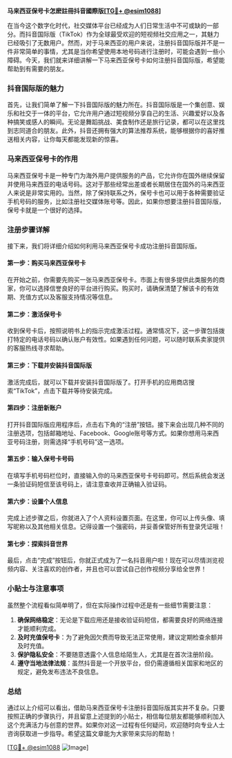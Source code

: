 **马来西亚保号卡怎麽註冊抖音國際版[[TG💪+ @esim1088](https://t.me/s/esim1088)]**

在当今这个数字化时代，社交媒体平台已经成为人们日常生活中不可或缺的一部分。而抖音国际版（TikTok）作为全球最受欢迎的短视频社交应用之一，其魅力已经吸引了无数用户。然而，对于马来西亚的用户来说，注册抖音国际版并不是一件非常简单的事情，尤其是当你希望使用本地号码进行注册时，可能会遇到一些小障碍。今天，我们就来详细讲解一下马来西亚保号卡如何注册抖音国际版，希望能帮助到有需要的朋友。

### 抖音国际版的魅力

首先，让我们简单了解一下抖音国际版的魅力所在。抖音国际版是一个集创意、娱乐和社交于一体的平台，它允许用户通过短视频分享自己的生活、兴趣爱好以及各种搞笑或感人的瞬间。无论是舞蹈挑战、美食制作还是旅行记录，都可以在这里找到志同道合的朋友。此外，抖音还拥有强大的算法推荐系统，能够根据你的喜好推送相关内容，让你每天都能发现新的惊喜。

### 马来西亚保号卡的作用

马来西亚保号卡是一种专门为海外用户提供服务的产品，它允许你在国外继续保留并使用马来西亚的电话号码。这对于那些经常出差或者长期居住在国外的马来西亚人来说是非常实用的。当然，除了保持联系之外，保号卡也可以用于各种需要验证手机号码的服务，比如注册社交媒体账号等。因此，如果你想要注册抖音国际版，保号卡就是一个很好的选择。

### 注册步骤详解

接下来，我们将详细介绍如何利用马来西亚保号卡成功注册抖音国际版。

#### 第一步：购买马来西亚保号卡

在开始之前，你需要先购买一张马来西亚保号卡。市面上有很多提供此类服务的商家，你可以选择信誉良好的平台进行购买。购买时，请确保清楚了解该卡的有效期、充值方式以及客服支持情况等信息。

#### 第二步：激活保号卡

收到保号卡后，按照说明书上的指示完成激活过程。通常情况下，这一步骤包括拨打特定的电话号码以确认账户有效性。如果遇到任何问题，可以随时联系卖家提供的客服热线寻求帮助。

#### 第三步：下载并安装抖音国际版

激活完成后，就可以下载并安装抖音国际版了。打开手机的应用商店搜索“TikTok”，点击下载并等待安装完成。

#### 第四步：注册新账户

打开抖音国际版应用程序后，点击右下角的“注册”按钮。接下来会出现几种不同的注册选项，包括邮箱地址、Facebook、Google账号等方式。如果你想用马来西亚号码注册，则需选择“手机号码”这一选项。

#### 第五步：输入保号卡号码

在填写手机号码栏位时，直接输入你的马来西亚保号卡号码即可。然后系统会发送一条验证码短信至该号码上，请注意查收并正确输入验证码。

#### 第六步：设置个人信息

完成上述步骤之后，你就进入了个人资料设置页面。在这里，你可以上传头像、填写昵称以及其他相关信息。记得设置一个强密码，并妥善保管好所有登录凭证哦！

#### 第七步：探索抖音世界

最后，点击“完成”按钮后，你就正式成为了一名抖音用户啦！现在可以尽情浏览视频内容、关注喜欢的创作者，并且也可以尝试自己创作视频分享给全世界！

### 小贴士与注意事项

虽然整个流程看似简单明了，但在实际操作过程中还是有一些细节需要注意：

1. **确保网络稳定**：无论是下载应用还是接收验证码短信，都需要良好的网络连接才能顺利完成。
2. **及时充值保号卡**：为了避免因欠费而导致无法正常使用，建议定期检查余额并及时充值。
3. **保护隐私安全**：不要随意透露个人信息给陌生人，尤其是在首次注册阶段。
4. **遵守当地法律法规**：虽然抖音是一个开放平台，但仍需遵循相关国家和地区的规定，避免发布违法不良信息。

### 总结

通过以上介绍可以看出，借助马来西亚保号卡注册抖音国际版其实并不复杂。只要按照正确的步骤执行，并且留意上述提到的小贴士，相信每位朋友都能够顺利加入这个充满活力与创意的世界。如果你对这一过程有任何疑问，欢迎随时向专业人士咨询获取进一步指导。希望这篇文章能为大家带来实际的帮助！

[[TG💪+ @esim1088](https://t.me/s/esim1088) ![Image](https://i.postimg.cc/4NQfJmqS/Snipaste-2025-05-13-00-14-12.png)]